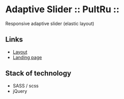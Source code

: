 # Adaptive Slider :: PultRu ::

Responsive adaptive slider (elastic layout)

## Links
- [Layout](https://www.figma.com/file/A8KNF5mwqRn5TlSVPanRuQ/%D1%82%D0%B5%D1%81%D1%82%D0%BE%D0%B2%D0%BE%D0%B5-%D0%B7%D0%B0%D0%B4%D0%B0%D0%BD%D0%B8%D0%B5?node-id=1%3A20)
- [Landing page](https://bobrikovaleksey.github.io/TestTasks/AdaptiveSlider_PultRu/)

## Stack of technology
- SASS / scss
- jQuery
